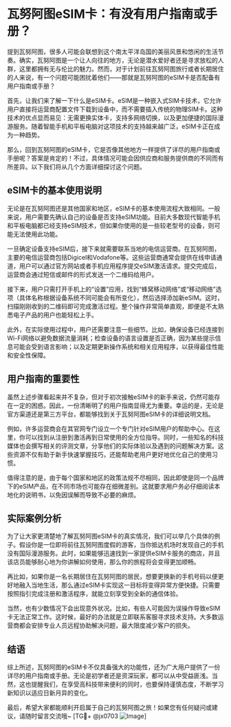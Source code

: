 # 瓦努阿图eSIM卡：有没有用户指南或手册？

提到瓦努阿图，很多人可能会联想到这个南太平洋岛国的美丽风景和悠闲的生活节奏。确实，瓦努阿图是一个让人向往的地方，无论是潜水爱好者还是寻求放松的人群，这里都拥有无与伦比的魅力。然而，对于计划前往瓦努阿图旅行或者长期居住的人来说，有一个问题可能困扰着他们——那就是瓦努阿图的eSIM卡是否配备有用户指南或手册？

首先，让我们来了解一下什么是eSIM卡。eSIM是一种嵌入式SIM卡技术，它允许用户直接将运营商配置文件下载到设备中，而不需要插入传统的物理SIM卡。这种技术的优点显而易见：无需更换实体卡，支持多网络切换，以及更加便捷的国际漫游服务。随着智能手机和平板电脑对这项技术的支持越来越广泛，eSIM卡正在成为一种趋势。

那么，回到瓦努阿图的eSIM卡，它是否像其他地方一样提供了详尽的用户指南或手册呢？答案是肯定的！不过，具体情况可能会因供应商和服务提供商的不同而有所差异。以下我们将从几个方面详细探讨这个问题。

## eSIM卡的基本使用说明

无论是在瓦努阿图还是其他国家和地区，eSIM卡的基本使用流程大致相同。一般来说，用户需要先确认自己的设备是否支持eSIM功能。目前大多数现代智能手机和平板电脑都已经支持eSIM技术，但如果你使用的是一些较老型号的设备，则可能无法使用此功能。

一旦确定设备支持eSIM后，接下来就需要联系当地的电信运营商。在瓦努阿图，主要的电信运营商包括Digicel和Vodafone等。这些运营商通常会提供在线申请通道，用户可以通过官方网站或者手机应用程序提交eSIM激活请求。提交完成后，运营商会通过短信或邮件的形式发送一个二维码给用户。

接下来，用户只需打开手机上的“设置”应用，找到“蜂窝移动网络”或“移动网络”选项（具体名称根据设备系统不同可能会有所变化），然后选择添加新eSIM。这时，扫描刚刚收到的二维码即可完成激活过程。整个操作非常简单直观，即便是不太熟悉电子产品的用户也能轻松上手。

此外，在实际使用过程中，用户还需要注意一些细节。比如，确保设备已经连接到Wi-Fi网络以避免数据流量消耗；检查设备的语言设置是否正确，因为某些提示信息可能会受到语言影响；以及定期更新操作系统和相关应用程序，以获得最佳性能和安全性保障。

## 用户指南的重要性

虽然上述步骤看起来并不复杂，但对于初次接触eSIM卡的新手来说，仍然可能存在一定的困惑。因此，一份清晰明了的用户指南显得尤为重要。幸运的是，无论是官方渠道还是第三方平台，都能够找到关于瓦努阿图eSIM卡的详细说明文档。

例如，许多运营商会在其官网专门设立一个专门针对eSIM用户的帮助中心。在这里，你可以找到从注册到激活再到日常使用的全方位指导。同时，一些知名的科技媒体也会撰写相关的评测文章，分享他们的实际体验以及遇到的问题解决方案。这些资源不仅有助于新手快速掌握技巧，还能帮助老用户更好地优化自己的使用习惯。

值得注意的是，由于每个国家和地区的政策法规不尽相同，因此即使是同一个品牌下的eSIM产品，在不同市场也可能存在细微差别。这就要求用户务必仔细阅读本地化的说明书，以免因误解而导致不必要的麻烦。

## 实际案例分析

为了让大家更清楚地了解瓦努阿图eSIM卡的真实情况，我们可以举几个具体的例子。假设你是一位即将前往瓦努阿图度假的游客，当你抵达机场时发现自己的手机没有国际漫游服务。此时，如果能够迅速找到一家提供eSIM卡服务的商店，并且该店员能够耐心地为你讲解如何使用，那么你的旅程将会变得更加顺畅。

再比如，如果你是一名长期居住在瓦努阿图的居民，想要更换新的手机号码以便更好地融入当地生活，那么通过eSIM卡实现这一目标将变得异常方便快捷。只需要按照指引完成注册和激活程序，就能立刻享受到全新的通信体验。

当然，也有少数情况下会出现意外状况。比如，有些人可能因为误操作导致eSIM卡无法正常工作。这时候，最好的办法就是立即联系客服寻求技术支持。大多数运营商都会安排专业人员远程协助解决问题，最大限度减少客户的损失。

## 结语

综上所述，瓦努阿图的eSIM卡不仅具备强大的功能性，还为广大用户提供了一份详尽的用户指南或手册。无论是初学者还是资深玩家，都可以从中受益匪浅。当然，这也提醒我们，在享受高科技带来便利的同时，也要保持谨慎态度，不断学习新知识以适应日新月异的变化。

最后，希望大家都能顺利开启属于自己的瓦努阿图之旅！如果您有任何疑问或建议，请随时留言交流哦~ [TG💪+ @jx0703 ![Image](https://github.com/user-attachments/assets/dbca1d08-cadb-493c-b0ec-ad6f7a83f270)]